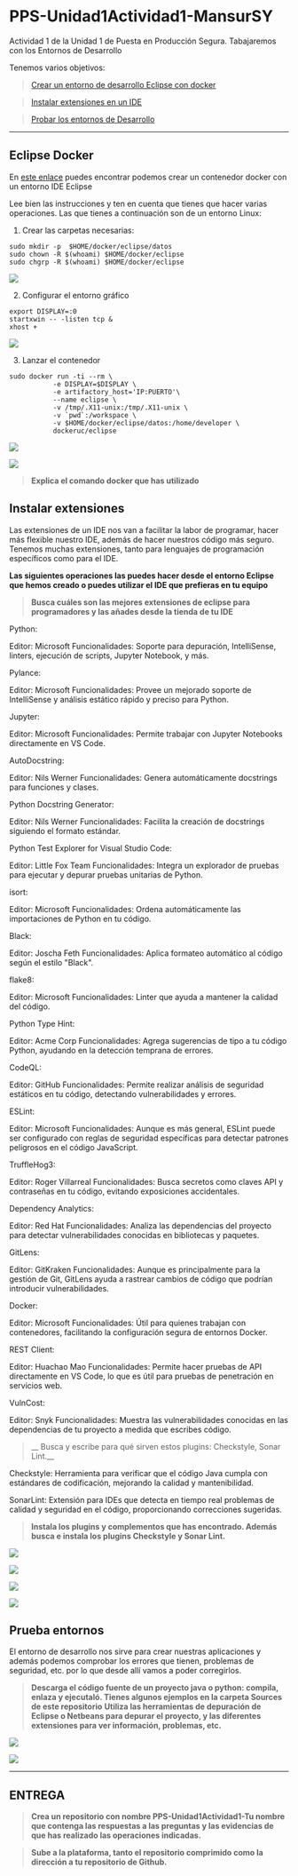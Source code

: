 # PPS-Unidad1Actividad1-MansurSY
Actividad 1 de la Unidad 1 de Puesta en Producción Segura. Tabajaremos con los Entornos de Desarrollo

Tenemos varios objetivos:

> [Crear un entorno de desarrollo Eclipse con docker](#Eclipse-Docker)

> [Instalar extensiones en un IDE](#Instalar-extensiones)

> [Probar los entornos de Desarrollo](#Prueba-entornos) 
---
## Eclipse Docker

En [este enlace](https://hub.docker.com/r/dockeruc/eclipse) puedes encontrar podemos crear un contenedor docker con un entorno IDE Eclipse

Lee bien las instrucciones y ten en cuenta que tienes que hacer varias operaciones. Las que tienes a continuación son de un entorno Linux:

1. Crear las carpetas necesarias:
~~~
sudo mkdir -p  $HOME/docker/eclipse/datos
sudo chown -R $(whoami) $HOME/docker/eclipse
sudo chgrp -R $(whoami) $HOME/docker/eclipse
~~~

![](/imagenes/C1.png)

2. Configurar el entorno gráfico 

~~~
export DISPLAY=:0
startxwin -- -listen tcp &
xhost + 
~~~

![](/imagenes/C2.png)

3. Lanzar el contenedor

~~~
sudo docker run -ti --rm \
           -e DISPLAY=$DISPLAY \
	       -e artifactory_host='IP:PUERTO'\
		   --name eclipse \
           -v /tmp/.X11-unix:/tmp/.X11-unix \
           -v `pwd`:/workspace \
           -v $HOME/docker/eclipse/datos:/home/developer \
           dockeruc/eclipse	

~~~
 
![](/imagenes/C3.png)

![](/imagenes/C4.png)

> __Explica el comando docker que has utilizado__

## Instalar extensiones

Las extensiones de un IDE nos van a facilitar la labor de programar, hacer más flexible nuestro IDE, además de hacer nuestros código más seguro.
Tenemos muchas extensiones, tanto para lenguajes de programación específicos como para el IDE.

__Las siguientes operaciones las puedes hacer desde el entorno Eclipse que hemos creado o puedes utilizar el IDE que prefieras en tu equipo__
>__Busca cuáles son las mejores extensiones de eclipse para programadores y las añades desde la tienda de tu IDE__

Python:

Editor: Microsoft
    Funcionalidades: Soporte para depuración, IntelliSense, linters, ejecución de scripts, Jupyter Notebook, y más.

Pylance:

Editor: Microsoft
    Funcionalidades: Provee un mejorado soporte de IntelliSense y análisis estático rápido y preciso para Python.

Jupyter:

Editor: Microsoft
    Funcionalidades: Permite trabajar con Jupyter Notebooks directamente en VS Code.

AutoDocstring:

Editor: Nils Werner
    Funcionalidades: Genera automáticamente docstrings para funciones y clases.

Python Docstring Generator:

Editor: Nils Werner
    Funcionalidades: Facilita la creación de docstrings siguiendo el formato estándar.

Python Test Explorer for Visual Studio Code:

Editor: Little Fox Team
    Funcionalidades: Integra un explorador de pruebas para ejecutar y depurar pruebas unitarias de Python.

isort:

Editor: Microsoft
    Funcionalidades: Ordena automáticamente las importaciones de Python en tu código.

Black:

Editor: Joscha Feth
    Funcionalidades: Aplica formateo automático al código según el estilo "Black".

flake8:

Editor: Microsoft
    Funcionalidades: Linter que ayuda a mantener la calidad del código.

Python Type Hint:

Editor: Acme Corp
    Funcionalidades: Agrega sugerencias de tipo a tu código Python, ayudando en la detección temprana de errores.

CodeQL:

Editor: GitHub
    Funcionalidades: Permite realizar análisis de seguridad estáticos en tu código, detectando vulnerabilidades y errores.

ESLint:

Editor: Microsoft
    Funcionalidades: Aunque es más general, ESLint puede ser configurado con reglas de seguridad específicas para detectar patrones peligrosos en el código JavaScript.

TruffleHog3:

Editor: Roger Villarreal
    Funcionalidades: Busca secretos como claves API y contraseñas en tu código, evitando exposiciones accidentales.

Dependency Analytics:

Editor: Red Hat
    Funcionalidades: Analiza las dependencias del proyecto para detectar vulnerabilidades conocidas en bibliotecas y paquetes.

GitLens:

Editor: GitKraken
    Funcionalidades: Aunque es principalmente para la gestión de Git, GitLens ayuda a rastrear cambios de código que podrían introducir vulnerabilidades.

Docker:

Editor: Microsoft
    Funcionalidades: Útil para quienes trabajan con contenedores, facilitando la configuración segura de entornos Docker.

REST Client:

Editor: Huachao Mao
    Funcionalidades: Permite hacer pruebas de API directamente en VS Code, lo que es útil para pruebas de penetración en servicios web.

VulnCost:

Editor: Snyk
    Funcionalidades: Muestra las vulnerabilidades conocidas en las dependencias de tu proyecto a medida que escribes código.

>__ Busca y escribe para qué sirven estos plugins: Checkstyle, Sonar Lint.__

Checkstyle: Herramienta para verificar que el código Java cumpla con estándares de codificación, mejorando la calidad y mantenibilidad.

SonarLint: Extensión para IDEs que detecta en tiempo real problemas de calidad y seguridad en el código, proporcionando correcciones sugeridas.

>__Instala los plugins y complementos que has encontrado. Además busca e instala los plugins Checkstyle y Sonar Lint.__

![](/imagenes/C5.png)

![](/imagenes/C6.png)

![](/imagenes/C7.png)

![](/imagenes/C8.png)

## Prueba entornos

El entorno de desarrollo nos sirve para crear nuestras aplicaciones y además podemos comprobar los errores que tienen, problemas de seguridad, etc. por lo que desde allí vamos a poder corregirlos.
>__Descarga el código fuente de un proyecto java o python: compila, enlaza y ejecutaló. Tienes algunos ejemplos en la carpeta Sources de este repositorio__
>__Utiliza las herramientas de depuración de Eclipse o Netbeans para depurar el proyecto, y las diferentes extensiones para ver información, problemas, etc.__

![](/imagenes/C9.png)

![](/imagenes/C10.png)

---
## ENTREGA
>__Crea un repositorio  con nombre PPS-Unidad1Actividad1-Tu nombre que contenga las respuestas a las preguntas y las evidencias de que has realizado las operaciones indicadas.__

>__Sube a la plataforma, tanto el repositorio comprimido como la dirección a tu repositorio de Github.__
